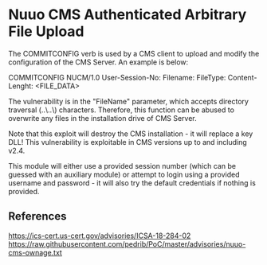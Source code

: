 # Nuuo CMS Authenticated Arbitrary File Upload

The COMMITCONFIG verb is used by a CMS client to upload and modify the configuration of the CMS Server. An example is below:

COMMITCONFIG NUCM/1.0
User-Session-No: <session-number>
Filename: <filename>
FileType: <number>
Content-Lenght: <file-length>
<FILE_DATA>

The vulnerability is in the "FileName" parameter, which accepts directory traversal (..\\..\\) characters. Therefore, this function can be abused to overwrite any files in the installation drive of CMS Server.

Note that this exploit will destroy the CMS installation - it will replace a key DLL!
This vulnerability is exploitable in CMS versions up to and including v2.4.

This module will either use a provided session number (which can be guessed with an auxiliary module) or attempt to login using a provided username and password - it will also try the default credentials if nothing is provided.

## References
https://ics-cert.us-cert.gov/advisories/ICSA-18-284-02
https://raw.githubusercontent.com/pedrib/PoC/master/advisories/nuuo-cms-ownage.txt
